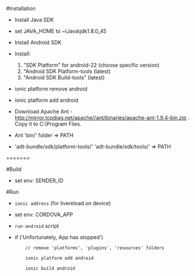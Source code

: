 #Installation

* Install Java SDK
* set JAVA_HOME to ~\Java\jdk1.8.0_45
* Install Android SDK
* Install:
     1. "SDK Platform" for android-22 (choose specific version)
     2. "Android SDK Platform-tools (latest)
     3. "Android SDK Build-tools" (latest)

* ionic platform remove android
* ionic platform add android
* Download Apache Ant -  http://mirror.tcpdiag.net/apache//ant/binaries/apache-ant-1.9.4-bin.zip . Copy it to C:\Program Files.
* Ant 'bin/' folder => PATH
* 'adt-bundle/sdk/platform-tools/' 'adt-bundle/sdk/tools/' => PATH

=======

#Build

* set env: SENDER_ID

#Run

* ```ionic address``` (for livereload on device)
* set env: CORDOVA_APP
* ```run-android``` script
* if ('Unfortunately, App has stopped')

          // remove 'platforms', 'plugins', 'resources' folders
    
          ionic platform add android
    
          ionic build android   
```

